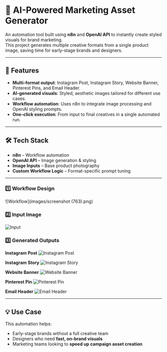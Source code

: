# 👜 AI-Powered Marketing Asset Generator

An automation tool built using **n8n** and **OpenAI API** to instantly create styled visuals for brand marketing.  
This project generates multiple creative formats from a single product image, saving time for early-stage brands and designers.

---

## 🚀 Features
- **Multi-format output**: Instagram Post, Instagram Story, Website Banner, Pinterest Pins, and Email Header.
- **AI-generated visuals**: Styled, aesthetic images tailored for different use cases.
- **Workflow automation**: Uses n8n to integrate image processing and OpenAI styling prompts.
- **One-click execution**: From input to final creatives in a single automated run.

---

## 🛠️ Tech Stack
- **n8n** – Workflow automation
- **OpenAI API** – Image generation & styling
- **Image Inputs** – Base product photography
- **Custom Workflow Logic** – Format-specific prompt tuning

---

### 1️⃣ Workflow Design
![Workflow](images/screenshot (763).png)

### 2️⃣ Input Image
![Input](images/input.png)

### 3️⃣ Generated Outputs
**Instagram Post**
![Instagram Post](images/output-instagram-post.png)

**Instagram Story**
![Instagram Story](images/output-instagram-story.png)

**Website Banner**
![Website Banner](images/output-website-banner.png)

**Pinterest Pin**
![Pinterest Pin](images/output-pinterest-pin.png)

**Email Header**
![Email Header](images/output-email-header.png)

---

## 💡 Use Case
This automation helps:
- Early-stage brands without a full creative team
- Designers who need **fast, on-brand visuals**
- Marketing teams looking to **speed up campaign asset creation**

